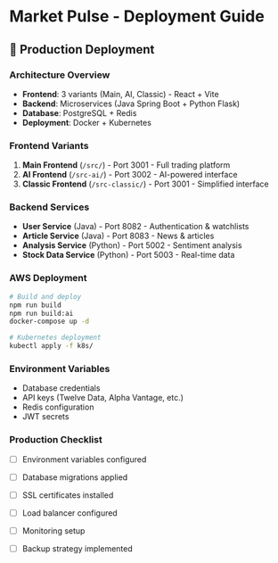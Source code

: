 # Market Pulse - Deployment Guide

## 🚀 Production Deployment

### Architecture Overview
- **Frontend**: 3 variants (Main, AI, Classic) - React + Vite
- **Backend**: Microservices (Java Spring Boot + Python Flask)
- **Database**: PostgreSQL + Redis
- **Deployment**: Docker + Kubernetes

### Frontend Variants
1. **Main Frontend** (`/src/`) - Port 3001 - Full trading platform
2. **AI Frontend** (`/src-ai/`) - Port 3002 - AI-powered interface  
3. **Classic Frontend** (`/src-classic/`) - Port 3001 - Simplified interface

### Backend Services
- **User Service** (Java) - Port 8082 - Authentication & watchlists
- **Article Service** (Java) - Port 8083 - News & articles
- **Analysis Service** (Python) - Port 5002 - Sentiment analysis
- **Stock Data Service** (Python) - Port 5003 - Real-time data

### AWS Deployment
```bash
# Build and deploy
npm run build
npm run build:ai
docker-compose up -d

# Kubernetes deployment
kubectl apply -f k8s/
```

### Environment Variables
- Database credentials
- API keys (Twelve Data, Alpha Vantage, etc.)
- Redis configuration
- JWT secrets

### Production Checklist
- [ ] Environment variables configured
- [ ] Database migrations applied
- [ ] SSL certificates installed
- [ ] Load balancer configured
- [ ] Monitoring setup
- [ ] Backup strategy implemented


